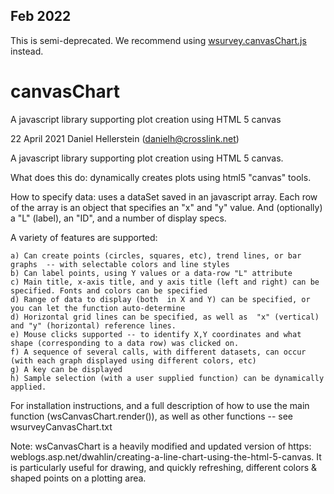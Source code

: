 ## Feb 2022
This is semi-deprecated. We recommend using [wsurvey.canvasChart.js](..) instead.

# canvasChart
A javascript library supporting plot creation using HTML 5 canvas

22 April 2021
Daniel Hellerstein (danielh@crosslink.net)

A javascript library supporting plot creation using HTML 5 canvas.

What does this do: dynamically creates plots  using html5 "canvas" tools.

 How to specify data: uses a dataSet saved in an javascript array. Each row of the array is an object that specifies
                      an "x" and "y" value.   And (optionally) a "L" (label), an "ID", and a number of display specs.

  A variety of features are supported:

    a) Can create points (circles, squares, etc), trend lines, or bar graphs  -- with selectable colors and line styles
    b) Can label points, using Y values or a data-row "L" attribute
    c) Main title, x-axis title, and y axis title (left and right) can be specified. Fonts and colors can be specified
    d) Range of data to display (both  in X and Y) can be specified, or you can let the function auto-determine
    d) Horizontal grid lines can be specified, as well as  "x" (vertical) and "y" (horizontal) reference lines.
    e) Mouse clicks supported -- to identify X,Y coordinates and what shape (corresponding to a data row) was clicked on.
    f) A sequence of several calls, with different datasets, can occur (with each graph displayed using different colors, etc)
    g) A key can be displayed
    h) Sample selection (with a user supplied function) can be dynamically applied.

For installation instructions, and a full description of how to use the main function (wsCanvasChart.render()), as well as other functions --
see wsurveyCanvasChart.txt 

Note: wsCanvasChart is a heavily modified and updated version of https: weblogs.asp.net/dwahlin/creating-a-line-chart-using-the-html-5-canvas.
It is particularly useful for drawing, and quickly refreshing, different colors & shaped points on a plotting area.
